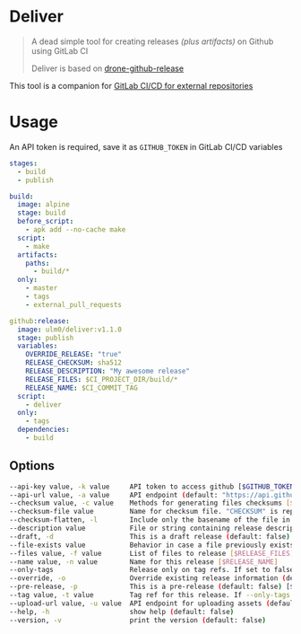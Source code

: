 # Deliver


> A dead simple tool for creating releases *(plus artifacts)* on Github using GitLab CI
>
> Deliver is based on [drone-github-release](https://github.com/drone-plugins/drone-github-release)

This tool is a companion for [GitLab CI/CD for external repositories](https://docs.gitlab.com/ce/ci/ci_cd_for_external_repos/)

# Usage

An API token is required, save it as `GITHUB_TOKEN` in GitLab CI/CD variables

```yaml
stages:
  - build
  - publish

build:
  image: alpine
  stage: build
  before_script:
    - apk add --no-cache make
  script:
    - make
  artifacts:
    paths:
      - build/*
  only:
    - master
    - tags
    - external_pull_requests

github:release:
  image: ulm0/deliver:v1.1.0
  stage: publish
  variables:
    OVERRIDE_RELEASE: "true"
    RELEASE_CHECKSUM: sha512
    RELEASE_DESCRIPTION: "My awesome release"
    RELEASE_FILES: $CI_PROJECT_DIR/build/*
    RELEASE_NAME: $CI_COMMIT_TAG
  script:
    - deliver
  only:
    - tags
  dependencies:
    - build
```

## Options

```sh
--api-key value, -k value     API token to access github [$GITHUB_TOKEN, $GITHUB_API_TOKEN]
--api-url value, -a value     API endpoint (default: "https://api.github.com/") [$GITHUB_API_URL]
--checksum value, -c value    Methods for generating files checksums [$RELEASE_CHECKSUM]
--checksum-file value         Name for checksum file. "CHECKSUM" is replaced with chosen method (default: "CHECKSUMsum.txt") [$CHECKSUM_FILE]
--checksum-flatten, -l        Include only the basename of the file in the checksum file (default: true) [$CHECKSUM_FLATTEN]
--description value           File or string containing release description [$RELEASE_DESCRIPTION]
--draft, -d                   This is a draft release (default: false) [$DRAFT_RELEASE]
--file-exists value           Behavior in case a file previously exists (default: "overwrite") [$RELEASE_FILE_EXISTS]
--files value, -f value       List of files to release [$RELEASE_FILES]
--name value, -n value        Name for this release [$RELEASE_NAME]
--only-tags                   Release only on tag refs. If set to false --tag must be set (default: true) [$RELEASE_ONLY_TAGS]
--override, -o                Override existing release information (default: false) [$OVERRIDE_RELEASE]
--pre-release, -p             This is a pre-release (default: false) [$PRE_RELEASE]
--tag value, -t value         Tag ref for this release. If --only-tags is false, this value must be set [$CI_COMMIT_TAG, $RELEASE_TAG]
--upload-url value, -u value  API endpoint for uploading assets (default: "https://uploads.github.com/") [$GITHUB_UPLOAD_URL]
--help, -h                    show help (default: false)
--version, -v                 print the version (default: false)
```
